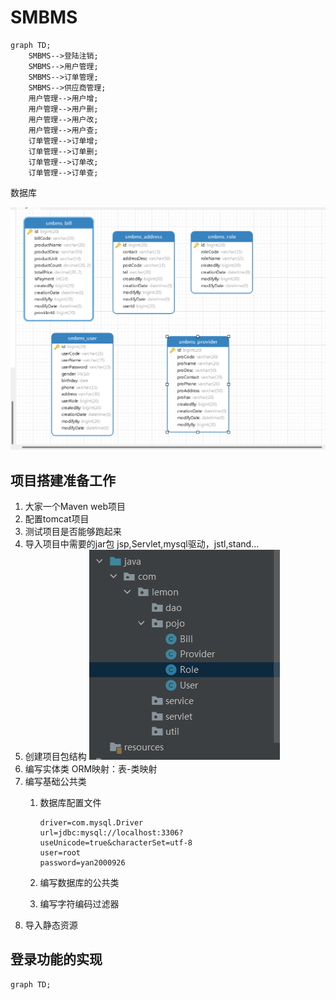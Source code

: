 # SMBMS

```mermaid
graph TD;
    SMBMS-->登陆注销;
    SMBMS-->用户管理;
    SMBMS-->订单管理;
    SMBMS-->供应商管理;
    用户管理-->用户增;
    用户管理-->用户删;
    用户管理-->用户改;
    用户管理-->用户查;
    订单管理-->订单增;
    订单管理-->订单删;
    订单管理-->订单改;
    订单管理-->订单查;
```

数据库

![](1.png)

## 项目搭建准备工作

1. 大家一个Maven web项目
2. 配置tomcat项目
3. 测试项目是否能够跑起来
4. 导入项目中需要的jar包
jsp,Servlet,mysql驱动，jstl,stand...
5. 创建项目包结构
![](2.png)
6. 编写实体类
ORM映射：表-类映射
7. 编写基础公共类
    1. 数据库配置文件

        ```properties
        driver=com.mysql.Driver
        url=jdbc:mysql://localhost:3306?useUnicode=true&characterSet=utf-8
        user=root
        password=yan2000926
        ```

    2. 编写数据库的公共类
    3. 编写字符编码过滤器
8. 导入静态资源


## 登录功能的实现

```mermaid
graph TD;

    
```
